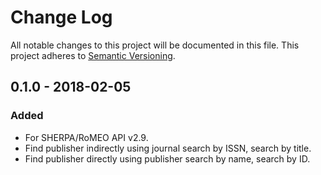 # Change Log
All notable changes to this project will be documented in this file.
This project adheres to [Semantic Versioning](http://semver.org/).

## 0.1.0 - 2018-02-05
### Added
- For SHERPA/RoMEO API v2.9.
- Find publisher indirectly using journal search by ISSN, search by title.
- Find publisher directly using publisher search by name, search by ID.
